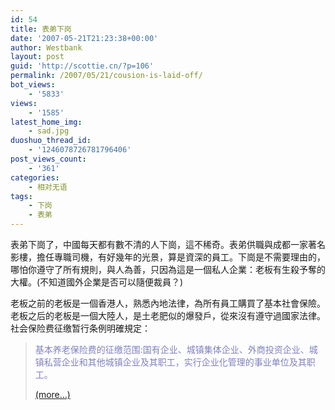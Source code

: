 ```yaml
---
id: 54
title: 表弟下岗
date: '2007-05-21T21:23:38+00:00'
author: Westbank
layout: post
guid: 'http://scottie.cn/?p=106'
permalink: /2007/05/21/cousion-is-laid-off/
bot_views:
    - '5833'
views:
    - '1585'
latest_home_img:
    - sad.jpg
duoshuo_thread_id:
    - '1246078726781796406'
post_views_count:
    - '361'
categories:
    - 相对无语
tags:
    - 下岗
    - 表弟
---
```


表弟下崗了，中國每天都有數不清的人下崗，這不稀奇。表弟供職與成都一家著名影樓，擔任專職司機，有好幾年的光景，算是資深的員工。下崗是不需要理由的，哪怕你遵守了所有規則，與人為善，只因為這是一個私人企業：老板有生殺予奪的大權。(不知道國外企業是否可以隨便裁員？)

老板之前的老板是一個香港人，熟悉內地法律，為所有員工購買了基本社會保險。老板之后的老板是一個大陸人，是土老肥似的爆發戶，從來沒有遵守過國家法律。社会保险费征缴暂行条例明確規定：

> <span style="color: #8080c0">基本养老保险费的征缴范围:国有企业、城镇集体企业、外商投资企业、城镇私营企业和其他城镇企业及其职工，实行企业化管理的事业单位及其职工。</span>
> 
>  [<span aria-label="Continue reading 表弟下岗">(more…)</span>](http://farbank.net/2007/05/21/cousion-is-laid-off/#more-54)